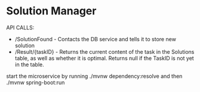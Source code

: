 # Solution Manager

API CALLS:

- /SolutionFound - Contacts the DB service and tells it to store new solution
- /Result/{taskID} - Returns the current content of the task in the Solutions table,
  as well as whether it is optimal. Returns null if the TaskID is
  not yet in the table.

start the microservice by running ./mvnw dependency:resolve and then ./mvnw spring-boot:run
